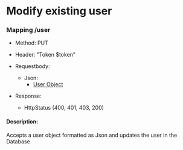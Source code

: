# Modify existing user

### Mapping /user

* Method: PUT

* Header: "Token $token"

* Requestbody:
    * Json:
        * [User Object](../objects/user.md)

* Response:
    * HttpStatus (400, 401, 403, 200)

#### Description:

Accepts a user object formatted as Json and updates the user in the Database